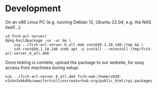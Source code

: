 # Development

On an x86 Linux PC (e.g. running Debian 12, Ubuntu 22.04, e.g. the NAS
itself...):

```shell
cd fcch-acl-server/
dpkg-buildpackage -us -uc && \
    scp ../fcch-acl-server_6_all.deb root@10.1.10.146:/tmp && \
    ssh root@10.1.10.146 sudo apt -y install --reinstall /tmp/fcch-acl-server_6_all.deb
```

Once testing is comlete, upload the package to our website, for easy access
from machines during setup:

```shell
scp ../fcch-acl-server_6_all.deb fcch-web:/home/u930-v2vbn3xb6dhb/www/fortcollinscreatorhub.org/public_html/rpi-packages
```
